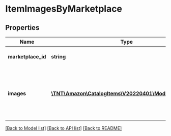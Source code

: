 # ItemImagesByMarketplace

## Properties
Name | Type | Description | Notes
------------ | ------------- | ------------- | -------------
**marketplace_id** | **string** | Amazon marketplace identifier. | 
**images** | [**\TNT\Amazon\CatalogItems\V20220401\Model\ItemImage[]**](ItemImage.md) | Images for an item in the Amazon catalog for the indicated Amazon marketplace. | 

[[Back to Model list]](../README.md#documentation-for-models) [[Back to API list]](../README.md#documentation-for-api-endpoints) [[Back to README]](../README.md)


